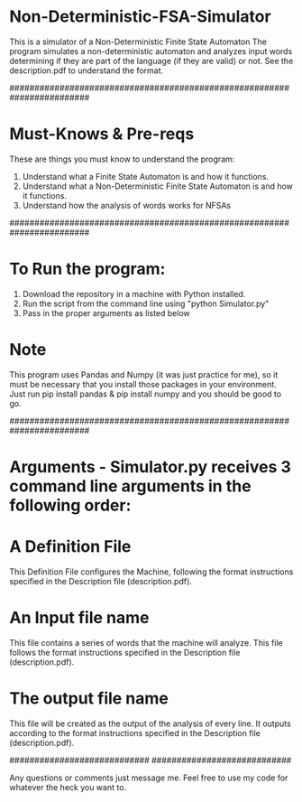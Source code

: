 # Non-Deterministic-FSA-Simulator
This is a simulator of a Non-Deterministic Finite State Automaton
The program simulates a non-deterministic automaton and analyzes input words determining if they are part of the language (if they are valid) or not.
See the description.pdf to understand the format.

########################################################################
# Must-Knows & Pre-reqs
These are things you must know to understand the program:
1. Understand what a Finite State Automaton is and how it functions.
2. Understand what a Non-Deterministic Finite State Automaton is and how it functions.
3. Understand how the analysis of words works for NFSAs

########################################################################
# To Run the program:
1. Download the repository in a machine with Python installed.
2. Run the script from the command line using "python Simulator.py"
3. Pass in the proper arguments as listed below

# Note
This program uses Pandas and Numpy (it was just practice for me), so it must be necessary that you install those packages in your environment.
Just run pip install pandas & pip install numpy and you should be good to go.

########################################################################
# Arguments - Simulator.py receives 3 command line arguments in the following order:
# A Definition File

This Definition File configures the Machine, following the format instructions specified in the Description file (description.pdf).
# An Input file name

This file contains a series of words that the machine will analyze. This file follows the format instructions specified in the Description file (description.pdf).
# The output file name 

This file will be created as the output of the analysis of every line. It outputs according to the format instructions specified in the Description file (description.pdf).

############################
############################

Any questions or comments just message me. Feel free to use my code for whatever the heck you want to.
